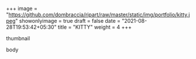 +++
image = "https://github.com/dombraccia/ripart/raw/master/static/img/portfolio/kitty.jpeg"
showonlyimage = true
draft = false
date = "2021-08-28T19:53:42+05:30"
title = "KITTY"
weight = 4
+++

thumbnail

<!--more-->

body